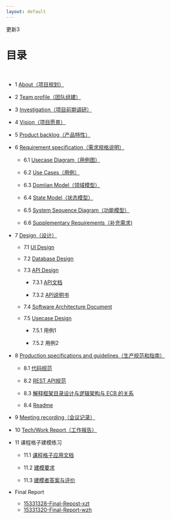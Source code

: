 ```yaml
---
layout: default
---
```

更新3

# [](#TOC)目录

&nbsp;&nbsp; 

* 1 [About（项目规划）](./doc/About.md)

* 2 [Team profile（团队组建）](./doc/Team-profile.md)

* 3 [Investigation（项目前期调研）](./doc/Investigation.md)

* 4 [Vision（项目愿景）](./doc/Vision.md)

* 5 [Product backlog（产品特性）](./doc/Product-Backlog.md)

* 6 [Requirement specification（需求规格说明）](./doc/Requirement-specification.md)

  + 6.1 [Usecase Diagram（用例图）](./doc/Requirement-specification.md#23-%E7%94%A8%E4%BE%8B%E5%88%86%E6%9E%90)

  + 6.2 [Use Cases（用例）](./doc/Requirement%20specification.md#231-%E4%BD%BF%E7%94%A8-ui-free%E9%A3%8E%E6%A0%BC%E7%BC%96%E5%88%B6%E4%B8%80%E4%B8%AA%E5%AE%8C%E6%95%B4%E7%9A%84%E7%94%A8%E6%88%B7%E7%9B%AE%E6%A0%87%E7%BA%A7%E5%88%AB%E7%94%A8%E4%BE%8B)

  + 6.3 [Domiian Model（领域模型）](./doc/Requirement%20specification.md#24-%E9%A2%86%E5%9F%9F%E5%BB%BA%E6%A8%A1)

  + 6.4 [State Model（状态模型）](./doc/Requirement%20specification.md#25-%E7%8A%B6%E6%80%81%E6%A8%A1%E5%9E%8B)

  + 6.5 [System Sequence Diagram（功能模型）](./doc/Requirement%20specification.md#26-%E7%B3%BB%E7%BB%9F%E5%8A%9F%E8%83%BD%E6%A8%A1%E5%9E%8B)

  + 6.6 [Supplementary Requirements（补充需求)](./doc/%E8%A1%A5%E5%85%85%E6%80%A7%E8%A7%84%E6%A0%BC%E8%AF%B4%E6%98%8E.md)

* 7 [Design（设计）](./doc/Design.md)

  + 7.1 [UI Design](./doc/Design.md#1-ui%E8%AE%BE%E8%AE%A1)

  + 7.2 [Database Design](./doc/Design.md#2-%E6%95%B0%E6%8D%AE%E5%BA%93%E8%AE%BE%E8%AE%A1)

  + 7.3 [API Design](./doc/Design.md#3-api%E8%AE%BE%E8%AE%A1)

    - 7.3.1 [API文档](https://bronzetiki.docs.apiary.io/#reference)

    - 7.3.2 [API说明书](https://www.showdoc.cc/web/#/67895844684111)

  + 7.4 [Software Architecture Document](./doc/Software_Architecture_Document.md)

  + 7.5 [Usecase Design](./doc/UC-ECB.md)

    - 7.5.1 用例1

    - 7.5.2 用例2

* 8 [Production specifications and guidelines（生产规范和指南）](./doc/Production%20specifications%20and%20guidelines.md)

  + 8.1 [代码规范](./doc/Production%20specifications%20and%20guidelines.md#2-%E4%BB%A3%E7%A0%81%E8%A7%84%E8%8C%83)

  + 8.2 [REST API规范](./doc/Production%20specifications%20and%20guidelines.md#3-rest-api%E8%AE%BE%E8%AE%A1%E8%A7%84%E8%8C%83)

  + 8.3 [解释框架目录设计与逻辑架构与 ECB 的关系 ](./doc/relationship.md)

  + 8.4 [Readme](https://github.com/SYSU-BronzeTiki/BronzeTiki-FE)

* 9 [Meeting recording（会议记录）](./doc/Meeting%20recording.md)

* 10 [Tech/Work Report（工作报告）](./doc/Tech%26Work%20report)

* 11 课程格子建模练习

  + 11.1 [课程格子应用文档](./doc/%E8%AF%BE%E7%A8%8B%E6%A0%BC%E5%AD%90%E6%96%87%E6%A1%A3%E7%BB%83%E4%B9%A0.md#%E8%AF%BE%E7%A8%8B%E6%A0%BC%E5%AD%90)

  + 11.2 [建模要求](./doc/%E8%AF%BE%E7%A8%8B%E6%A0%BC%E5%AD%90%E6%96%87%E6%A1%A3%E7%BB%83%E4%B9%A0.md#%E5%BB%BA%E6%A8%A1%E8%A6%81%E6%B1%82)

  + 11.3 [建模者答案与评价](./doc/%E5%BB%BA%E6%A8%A1%E8%80%85URL%E5%8F%8A%E8%AF%84%E4%BB%B7.md)

* Final Report

  + [15331328-Final-Repost-xzt](./doc/Final-Report-XZT.md)
  + [15331320-Final-Report-wzh](./doc/Final-Report-WZH.md)

  